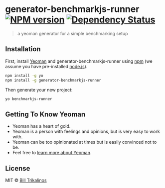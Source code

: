# generator-benchmarkjs-runner [![NPM version][npm-image]][npm-url] [![Dependency Status][daviddm-image]][daviddm-url]
> a yeoman generator for a simple benchmarking setup

## Installation

First, install [Yeoman](http://yeoman.io) and generator-benchmarkjs-runner using [npm](https://www.npmjs.com/) (we assume you have pre-installed [node.js](https://nodejs.org/)).

```bash
npm install -g yo
npm install -g generator-benchmarkjs-runner
```

Then generate your new project:

```bash
yo benchmarkjs-runner
```

## Getting To Know Yeoman

 * Yeoman has a heart of gold.
 * Yeoman is a person with feelings and opinions, but is very easy to work with.
 * Yeoman can be too opinionated at times but is easily convinced not to be.
 * Feel free to [learn more about Yeoman](http://yeoman.io/).

## License

MIT © [Bill Trikalinos](http://www.billtrik.gr)


[npm-image]: https://badge.fury.io/js/generator-benchmarkjs-runner.svg
[npm-url]: https://npmjs.org/package/generator-benchmarkjs-runner
[travis-image]: https://travis-ci.org/billtrik/generator-benchmarkjs-runner.svg?branch=master
[travis-url]: https://travis-ci.org/billtrik/generator-benchmarkjs-runner
[daviddm-image]: https://david-dm.org/billtrik/generator-benchmarkjs-runner.svg?theme=shields.io
[daviddm-url]: https://david-dm.org/billtrik/generator-benchmarkjs-runner
